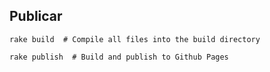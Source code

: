 ## Publicar

`rake build  # Compile all files into the build directory`

`rake publish  # Build and publish to Github Pages`
